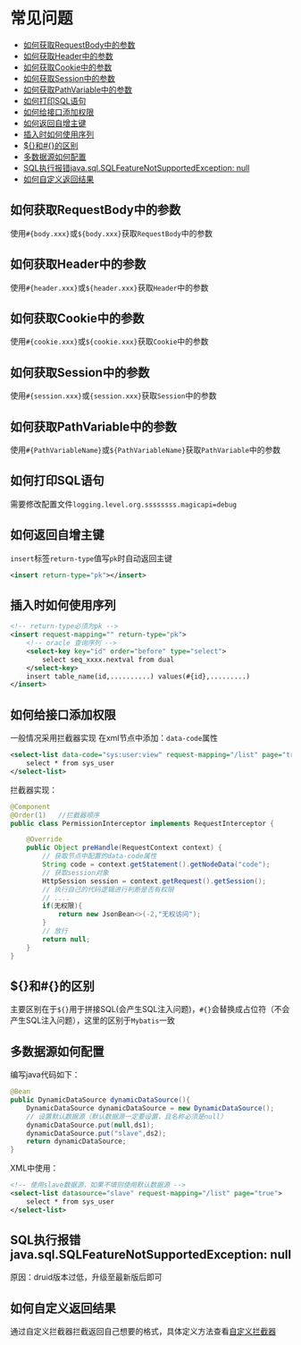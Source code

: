 # 常见问题

- [如何获取RequestBody中的参数](#如何获取requestbody中的参数)
- [如何获取Header中的参数](#如何获取header中的参数)
- [如何获取Cookie中的参数](#如何获取cookie中的参数)
- [如何获取Session中的参数](#如何获取session中的参数)
- [如何获取PathVariable中的参数](#如何获取pathvariable中的参数)
- [如何打印SQL语句](#如何打印sql语句)
- [如何给接口添加权限](#如何给接口添加权限)
- [如何返回自增主键](#如何返回自增主键)
- [插入时如何使用序列](#插入时如何使用序列)
- [${}和#{}的区别](#和-的区别)
- [多数据源如何配置](#多数据源如何配置)
- [SQL执行报错java.sql.SQLFeatureNotSupportedException: null](#sql执行报错java-sql-sqlfeaturenotsupportedexception-null)
- [如何自定义返回结果](#如何自定义返回结果)

## 如何获取RequestBody中的参数
使用`#{body.xxx}`或`${body.xxx}`获取`RequestBody`中的参数

## 如何获取Header中的参数
使用`#{header.xxx}`或`${header.xxx}`获取`Header`中的参数

## 如何获取Cookie中的参数
使用`#{cookie.xxx}`或`${cookie.xxx}`获取`Cookie`中的参数

## 如何获取Session中的参数
使用`#{session.xxx}`或`{session.xxx}`获取`Session`中的参数

## 如何获取PathVariable中的参数
使用`#{PathVariableName}`或`${PathVariableName}`获取`PathVariable`中的参数

## 如何打印SQL语句
需要修改配置文件`logging.level.org.ssssssss.magicapi=debug`

## 如何返回自增主键
`insert`标签`return-type`值写`pk`时自动返回主键
```xml
<insert return-type="pk"></insert>
```

## 插入时如何使用序列
```xml
<!-- return-type必须为pk -->
<insert request-mapping="" return-type="pk">
    <!-- oracle 查询序列 -->
    <select-key key="id" order="before" type="select">
        select seq_xxxx.nextval from dual    
    </select-key>
    insert table_name(id,..........) values(#{id},.........)
</insert>
```
## 如何给接口添加权限

一般情况采用拦截器实现
在xml节点中添加：`data-code`属性
```xml
<select-list data-code="sys:user:view" request-mapping="/list" page="true">
    select * from sys_user
</select-list>
```
拦截器实现：
```java
@Component
@Order(1)   //拦截器顺序
public class PermissionInterceptor implements RequestInterceptor {

    @Override
    public Object preHandle(RequestContext context) {
        // 获取节点中配置的data-code属性
        String code = context.getStatement().getNodeData("code");
        // 获取session对象
        HttpSession session = context.getRequest().getSession();
        // 执行自己的代码逻辑进行判断是否有权限
        // ....
        if(无权限){
            return new JsonBean<>(-2,"无权访问");
        }
        // 放行
        return null;
    }
}
```

## ${}和#{}的区别
主要区别在于`${}`用于拼接SQL(会产生SQL注入问题)，`#{}`会替换成占位符（不会产生SQL注入问题），这里的区别于`Mybatis`一致

## 多数据源如何配置
编写java代码如下：
```java
@Bean
public DynamicDataSource dynamicDataSource(){
    DynamicDataSource dynamicDataSource = new DynamicDataSource();
    // 设置默认数据源（默认数据源一定要设置，且名称必须是null）
    dynamicDataSource.put(null,ds1);
    dynamicDataSource.put("slave",ds2);
    return dynamicDataSource;
}
```
XML中使用：
```xml
<!-- 使用slave数据源，如果不填则使用默认数据源 -->
<select-list datasource="slave" request-mapping="/list" page="true">
    select * from sys_user
</select-list>
```
## SQL执行报错java.sql.SQLFeatureNotSupportedException: null
原因：druid版本过低，升级至最新版后即可

## 如何自定义返回结果

通过自定义拦截器拦截返回自己想要的格式，具体定义方法查看[自定义拦截器](./custom-interceptor)